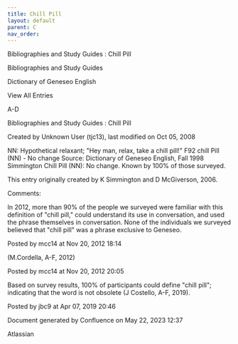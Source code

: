 ```yaml
---
title: Chill Pill
layout: default
parent: C
nav_order:
---
```


Bibliographies and Study Guides : Chill Pill

Bibliographies and Study Guides

Dictionary of Geneseo English

View All Entries

A-D

Bibliographies and Study Guides : Chill Pill

Created by  Unknown User (tjc13), last modified on Oct 05, 2008

NN: Hypothetical relaxant; &quot;Hey man, relax, take a chill pill!&quot; F92 chill Pill (NN) - No change Source: Dictionary of Geneseo English, Fall 1998 Simmington Chill Pill (NN): No change. Known by 100% of those surveyed.

This entry originally created by K Simmington and D McGiverson, 2006.

Comments:

In 2012, more than 90% of the people we surveyed were familiar with this definition of &quot;chill pill,&quot; could understand its use in conversation, and used the phrase themselves in conversation. None of the individuals we surveyed believed that &quot;chill pill&quot; was a phrase exclusive to Geneseo. 

Posted by mcc14 at Nov 20, 2012 18:14

(M.Cordella, A-F, 2012)

Posted by mcc14 at Nov 20, 2012 20:05

Based on survey results, 100% of participants could define &quot;chill pill&quot;; indicating that the word is not obsolete (J Costello, A-F, 2019).

Posted by jbc9 at Apr 07, 2019 20:46

Document generated by Confluence on May 22, 2023 12:37

Atlassian

